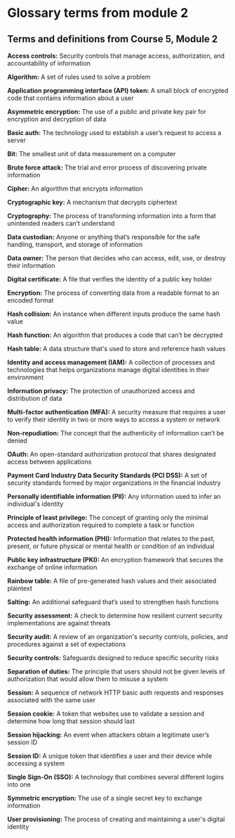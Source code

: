 # Glossary terms from module 2

## Terms and definitions from Course 5, Module 2

**Access controls:** Security controls that manage access, authorization, and accountability of information

**Algorithm:** A set of rules used to solve a problem

**Application programming interface (API) token:** A small block of encrypted code that contains information about a user

**Asymmetric encryption:** The use of a public and private key pair for encryption and decryption of data   

**Basic auth:** The technology used to establish a user’s request to access a server

**Bit:** The smallest unit of data measurement on a computer

**Brute force attack:** The trial and error process of discovering private information

**Cipher:** An algorithm that encrypts information

**Cryptographic key:** A mechanism that decrypts ciphertext

**Cryptography:** The process of transforming information into a form that unintended readers can’t understand

**Data custodian:** Anyone or anything that’s responsible for the safe handling, transport, and storage of information

**Data owner:** The person that decides who can access, edit, use, or destroy their information

**Digital certificate:** A file that verifies the identity of a public key holder

**Encryption:** The process of converting data from a readable format to an encoded format

**Hash collision:** An instance when different inputs produce the same hash value

**Hash function:** An algorithm that produces a code that can’t be decrypted

**Hash table:** A data structure that's used to store and reference hash values

**Identity and access management (IAM):** A collection of processes and technologies that helps organizations manage digital identities in their environment 

**Information privacy:** The protection of unauthorized access and distribution of data

**Multi-factor authentication (MFA):** A security measure that requires a user to verify their identity in two or more ways to access a system or network

**Non-repudiation:** The concept that the authenticity of information can’t be denied

**OAuth:** An open-standard authorization protocol that shares designated access between applications

**Payment Card Industry Data Security Standards (PCI DSS):** A set of security standards formed by major organizations in the financial industry

**Personally identifiable information (PII):** Any information used to infer an individual's identity

**Principle of least privilege:** The concept of granting only the minimal access and authorization required to complete a task or function

**Protected health information (PHI):** Information that relates to the past, present, or future physical or mental health or condition of an individual

**Public key infrastructure (PKI):** An encryption framework that secures the exchange of online information

**Rainbow table:** A file of pre-generated hash values and their associated plaintext

**Salting:** An additional safeguard that’s used to strengthen hash functions

**Security assessment:** A check to determine how resilient current security implementations are against threats

**Security audit:** A review of an organization's security controls, policies, and procedures against a set of expectations

**Security controls:** Safeguards designed to reduce specific security risks 

**Separation of duties:** The principle that users should not be given levels of authorization that would allow them to misuse a system

**Session:** A sequence of network HTTP basic auth requests and responses associated with the same user

**Session cookie:** A token that websites use to validate a session and determine how long that session should last

**Session hijacking:** An event when attackers obtain a legitimate user’s session ID

**Session ID:** A unique token that identifies a user and their device while accessing a system 

**Single Sign-On (SSO):** A technology that combines several different logins into one

**Symmetric encryption:** The use of a single secret key to exchange information

**User provisioning:** The process of creating and maintaining a user's digital identity